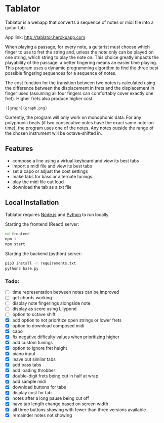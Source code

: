 # Tablator


Tablator is a webapp that converts a sequence of notes or midi file into a guitar tab.

App link: http://tablator.herokuapp.com

When playing a passage, for every note, a guitarist must choose which finger to use to fret the string and, unless the note only can be played on one string, which string to play the note on. This choice greatly impacts the playability of the passage: a better fingering means an easier time playing.  This program uses a dynamic programming algorithm to find the three best possible fingering sequences for a sequence of notes. 

The cost function for the transition between two notes is calculated using the difference between the displacement in frets and the displacement in finger used (assuming all four fingers can comfortably cover exactly one fret). Higher frets also produce higher cost.


    ![graph](graph.png)

Currently, the program will only work on monophonic data. For any polyphonic beats (if two consecutive notes have the exact same note-on time), the program uses one of the notes. Any notes outside the range of the chosen instrument will be octave-shifted in.

## Features

- compose a line using a virtual keyboard and view its best tabs
- import a midi file and view its best tabs
- set a capo or adjust the cost settings
- make tabs for bass or alternate tunings
- play the midi file out loud
- download the tab as a txt file

## Local Installation

Tablator requires [Node.js](https://nodejs.org/) and [Python](https://www.python.org/) to run locally.

Starting the frontend (React) server:

```sh
cd frontend
npm i
npm start
```
Starting the backend (python) server:

```sh
pip3 install -r requirements.txt
python3 base.py
```

### Todo:

- [ ] time representation between notes can be improved
- [ ] get chords working
- [ ] display note fingerings alongside note
- [ ] display as score using Lilypond
- [ ] option to octave shift
- [x] add option to not prioritize open strings or lower frets  
- [x] option to download composed midi
- [x] capo
- [x] fix negative difficulty values when prioritizing higher
- [x] add custom tunings
- [x] option to ignore fret height
- [x] piano input
- [x] leave out similar tabs
- [x] add bass tabs
- [x] add loading throbber
- [x] double-digit frets being cut in half at wrap
- [x] add sample midi
- [x] download buttons for tabs
- [x] display cost for tab
- [x] notes after a long pause being cut off
- [x] have tab length change based on screen width
- [x] all three buttons showing with fewer than three versions available
- [x] remainder notes not showing
